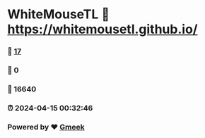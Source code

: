 # WhiteMouseTL :link: https://whitemousetl.github.io/ 
### :page_facing_up: [17](https://whitemousetl.github.io//tag.html) 
### :speech_balloon: 0 
### :hibiscus: 16640 
### :alarm_clock: 2024-04-15 00:32:46 
### Powered by :heart: [Gmeek](https://github.com/Meekdai/Gmeek)
